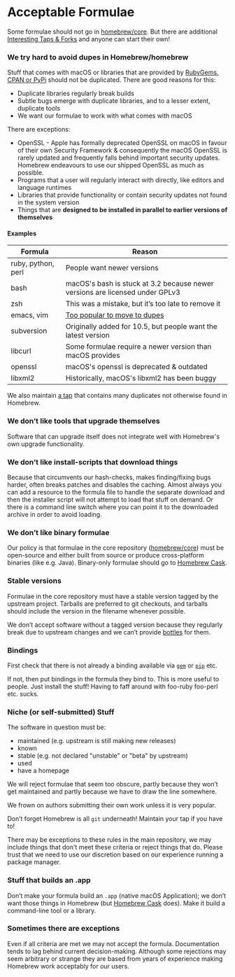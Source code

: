 # Acceptable Formulae

Some formulae should not go in
[homebrew/core](https://github.com/Homebrew/homebrew-core). But there are
additional [Interesting Taps & Forks](Interesting-Taps-&-Forks.md) and anyone can start their
own!

### We try hard to avoid dupes in Homebrew/homebrew
Stuff that comes with macOS or libraries that are provided by
[RubyGems, CPAN or PyPi](Gems,-Eggs-and-Perl-Modules.md)
should not be duplicated. There are good reasons for this:

* Duplicate libraries regularly break builds
* Subtle bugs emerge with duplicate libraries, and to a lesser extent,
  duplicate tools
* We want our formulae to work with what comes with macOS

There are exceptions:

* OpenSSL - Apple has formally deprecated OpenSSL on macOS in favour of their own Security Framework
  & consequently the macOS OpenSSL is rarely updated and frequently falls behind important security updates.
  Homebrew endeavours to use our shipped OpenSSL as much
   as possible.
* Programs that a user will regularly interact with directly, like editors and
  language runtimes
* Libraries that provide functionality or contain security updates not found in
  the system version
* Things that are **designed to be installed in parallel to earlier versions of
  themselves**

#### Examples

| Formula            | Reason                                                                                                |
|--------------------|-------------------------------------------------------------------------------------------------------|
| ruby, python, perl | People want newer versions                                                                            |
| bash               | macOS's bash is stuck at 3.2 because newer versions are licensed under GPLv3                          |
| zsh                | This was a mistake, but it’s too late to remove it                                                    |
| emacs, vim         | [Too popular to move to dupes](https://github.com/Homebrew/homebrew/pull/21594#issuecomment-21968819) |
| subversion         | Originally added for 10.5, but people want the latest version                                         |
| libcurl            | Some formulae require a newer version than macOS provides                                             |
| openssl            | macOS's openssl is deprecated & outdated                                                              |
| libxml2            | Historically, macOS's libxml2 has been buggy                                                          |

We also maintain [a tap](https://github.com/Homebrew/homebrew-dupes) that
contains many duplicates not otherwise found in Homebrew.

### We don’t like tools that upgrade themselves
Software that can upgrade itself does not integrate well with Homebrew's own
upgrade functionality.

### We don’t like install-scripts that download things
Because that circumvents our hash-checks, makes finding/fixing bugs
harder, often breaks patches and disables the caching. Almost always you
can add a resource to the formula file to handle the
separate download and then the installer script will not attempt to load
that stuff on demand. Or there is a command line switch where you can
point it to the downloaded archive in order to avoid loading.

### We don’t like binary formulae
Our policy is that formulae in the core repository
([homebrew/core](https://github.com/Homebrew/homebrew-core)) must be open-source
and either built from source or produce cross-platform binaries (like e.g. Java).
Binary-only formulae should go to
[Homebrew Cask](https://github.com/caskroom/homebrew-cask).

### Stable versions
Formulae in the core repository must have a stable version tagged by
the upstream project. Tarballs are preferred to git checkouts, and
tarballs should include the version in the filename whenever possible.

We don’t accept software without a tagged version because they regularly break
due to upstream changes and we can’t provide [bottles](Bottles.md) for them.

### Bindings
First check that there is not already a binding available via
[`gem`](https://rubygems.org/) or [`pip`](http://www.pip-installer.org/)
etc.

If not, then put bindings in the formula they bind to. This is more
useful to people. Just install the stuff! Having to faff around with
foo-ruby foo-perl etc. sucks.

### Niche (or self-submitted) Stuff<a name="Niche_Stuff"></a>
The software in question must be:

* maintained (e.g. upstream is still making new releases)
* known
* stable (e.g. not declared "unstable" or "beta" by upstream)
* used
* have a homepage

We will reject formulae that seem too obscure, partly because they won’t
get maintained and partly because we have to draw the line somewhere.

We frown on authors submitting their own work unless it is very popular.

Don’t forget Homebrew is all `git` underneath! Maintain your tap if you have to!

There may be exceptions to these rules in the main repository, we may
include things that don't meet these criteria or reject things that do.
Please trust that we need to use our discretion based on our experience
running a package manager.

### Stuff that builds an .app
Don’t make your formula build an `.app` (native macOS Application); we
don’t want those things in Homebrew (but
[Homebrew Cask](https://github.com/caskroom/homebrew-cask) does).
Make it build a command-line tool or a library.

### Sometimes there are exceptions
Even if all criteria are met we may not accept the formula.
Documentation tends to lag behind current decision-making. Although some
rejections may seem arbitrary or strange they are based from years of
experience making Homebrew work acceptably for our users.
